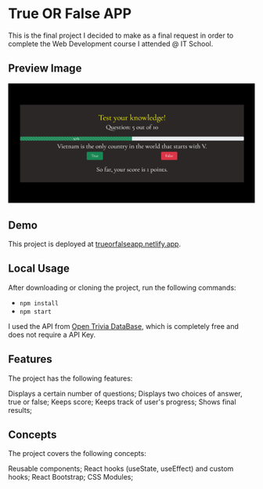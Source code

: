 # True OR False APP

This is the final project I decided to make as a final request in order to complete the Web Development course I attended @ IT School. 

## Preview Image

![My_Image](./src/images/samplePhoto.png)


## Demo

This project is deployed at [trueorfalseapp.netlify.app](https://trueorfalseapp.netlify.app/).

## Local Usage

After downloading or cloning the project, run the following commands:

- `npm install`
- `npm start`

I used the API from [Open Trivia DataBase](https://opentdb.com/api_config.php), which is completely free and does not require a API Key.

## Features

The project has the following features:

Displays a certain number of questions;
Displays two choices of answer, true or false;
Keeps score;
Keeps track of user's progress;
Shows final results;

## Concepts

The project covers the following concepts:

Reusable components;
React hooks (useState, useEffect) and custom hooks;
React Bootstrap;
CSS Modules;
